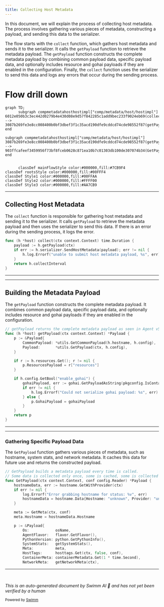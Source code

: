```yaml
---
title: Collecting Host Metadata
---
```

In this document, we will explain the process of collecting host metadata. The process involves gathering various pieces of metadata, constructing a payload, and sending this data to the serializer.

The flow starts with the <SwmToken path="comp/metadata/host/hostimpl/host.go" pos="123:9:9" line-data="func (h *host) collect(ctx context.Context) time.Duration {">`collect`</SwmToken> function, which gathers host metadata and sends it to the serializer. It calls the <SwmToken path="comp/metadata/host/hostimpl/host.go" pos="124:7:7" line-data="	payload := h.getPayload(ctx)">`getPayload`</SwmToken> function to retrieve the metadata payload. The <SwmToken path="comp/metadata/host/hostimpl/host.go" pos="124:7:7" line-data="	payload := h.getPayload(ctx)">`getPayload`</SwmToken> function constructs the complete metadata payload by combining common payload data, specific payload data, and optionally includes resource and gohai payloads if they are enabled in the configuration. Finally, the <SwmToken path="comp/metadata/host/hostimpl/host.go" pos="123:9:9" line-data="func (h *host) collect(ctx context.Context) time.Duration {">`collect`</SwmToken> function uses the serializer to send this data and logs any errors that occur during the sending process.

# Flow drill down

```mermaid
graph TD;
      subgraph compmetadatahosthostimpl["comp/metadata/host/hostimpl"]
6012e050b3c3ec442d0279b4e430d08e9d57f842285c1add9bec233f9024eb69(collect):::mainFlowStyle --> 3087b269fe3e8cc008400b0bf3dbef3f1c35acd190dfe9cddcd74cde98552f87(getPayload):::mainFlowStyle
end

subgraph compmetadatahosthostimpl["comp/metadata/host/hostimpl"]
3087b269fe3e8cc008400b0bf3dbef3f1c35acd190dfe9cddcd74cde98552f87(getPayload):::mainFlowStyle --> 903ffcafeef3459956f73bf8fceb0628c871ea10b7c01303db100de307074b34(GetPayload):::mainFlowStyle
end


      classDef mainFlowStyle color:#000000,fill:#7CB9F4
classDef rootsStyle color:#000000,fill:#00FFF4
classDef Style1 color:#000000,fill:#00FFAA
classDef Style2 color:#000000,fill:#FFFF00
classDef Style3 color:#000000,fill:#AA7CB9
```

<SwmSnippet path="/comp/metadata/host/hostimpl/host.go" line="123">

---

## Collecting Host Metadata

The <SwmToken path="comp/metadata/host/hostimpl/host.go" pos="123:9:9" line-data="func (h *host) collect(ctx context.Context) time.Duration {">`collect`</SwmToken> function is responsible for gathering host metadata and sending it to the serializer. It calls <SwmToken path="comp/metadata/host/hostimpl/host.go" pos="124:7:7" line-data="	payload := h.getPayload(ctx)">`getPayload`</SwmToken> to retrieve the metadata payload and then uses the serializer to send this data. If there is an error during the sending process, it logs the error.

```go
func (h *host) collect(ctx context.Context) time.Duration {
	payload := h.getPayload(ctx)
	if err := h.serializer.SendHostMetadata(payload); err != nil {
		h.log.Errorf("unable to submit host metadata payload, %s", err)
	}
	return h.collectInterval
}
```

---

</SwmSnippet>

<SwmSnippet path="/comp/metadata/host/hostimpl/payload.go" line="44">

---

## Building the Metadata Payload

The <SwmToken path="comp/metadata/host/hostimpl/payload.go" pos="44:2:2" line-data="// getPayload returns the complete metadata payload as seen in Agent v5">`getPayload`</SwmToken> function constructs the complete metadata payload. It combines common payload data, specific payload data, and optionally includes resource and gohai payloads if they are enabled in the configuration.

```go
// getPayload returns the complete metadata payload as seen in Agent v5
func (h *host) getPayload(ctx context.Context) *Payload {
	p := &Payload{
		CommonPayload: *utils.GetCommonPayload(h.hostname, h.config),
		Payload:       *utils.GetPayload(ctx, h.config),
	}

	if r := h.resources.Get(); r != nil {
		p.ResourcesPayload = r["resources"]
	}

	if h.config.GetBool("enable_gohai") {
		gohaiPayload, err := gohai.GetPayloadAsString(pkgconfig.IsContainerized())
		if err != nil {
			h.log.Errorf("Could not serialize gohai payload: %s", err)
		} else {
			p.GohaiPayload = gohaiPayload
		}
	}
	return p
}
```

---

</SwmSnippet>

<SwmSnippet path="/comp/metadata/host/hostimpl/utils/host.go" line="169">

---

### Gathering Specific Payload Data

The <SwmToken path="comp/metadata/host/hostimpl/utils/host.go" pos="169:2:2" line-data="// GetPayload builds a metadata payload every time is called.">`GetPayload`</SwmToken> function gathers various pieces of metadata, such as hostname, system stats, and network metadata. It caches this data for future use and returns the constructed payload.

```go
// GetPayload builds a metadata payload every time is called.
// Some data is collected only once, some is cached, some is collected at every call.
func GetPayload(ctx context.Context, conf config.Reader) *Payload {
	hostnameData, err := hostname.GetWithProvider(ctx)
	if err != nil {
		log.Errorf("Error grabbing hostname for status: %v", err)
		hostnameData = hostname.Data{Hostname: "unknown", Provider: "unknown"}
	}

	meta := GetMeta(ctx, conf)
	meta.Hostname = hostnameData.Hostname

	p := &Payload{
		Os:            osName,
		AgentFlavor:   flavor.GetFlavor(),
		PythonVersion: python.GetPythonInfo(),
		SystemStats:   getSystemStats(),
		Meta:          meta,
		HostTags:      hosttags.Get(ctx, false, conf),
		ContainerMeta: containerMetadata.Get(1 * time.Second),
		NetworkMeta:   getNetworkMeta(ctx),
```

---

</SwmSnippet>

&nbsp;

*This is an auto-generated document by Swimm AI 🌊 and has not yet been verified by a human*

<SwmMeta version="3.0.0" repo-id="Z2l0aHViJTNBJTNBZGF0YWRvZy1hZ2VudCUzQSUzQVN3aW1tLURlbW8=" repo-name="datadog-agent"><sup>Powered by [Swimm](/)</sup></SwmMeta>
